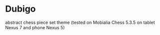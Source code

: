 # Dubigo
abstract chess piece set theme (tested on Mobialia Chess 5.3.5 on tablet Nexus 7 and phone Nexus 5)
